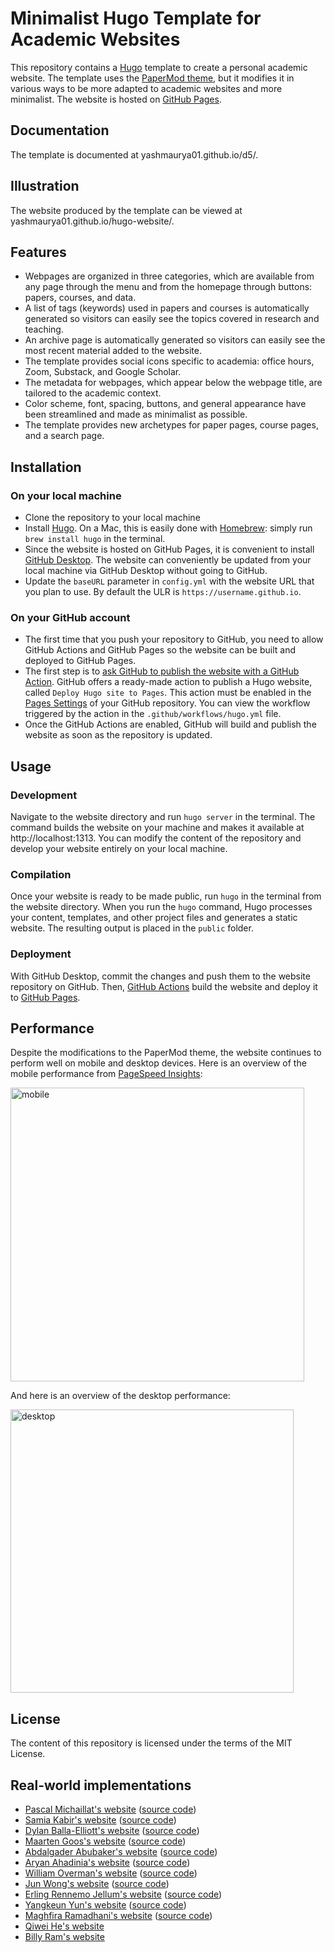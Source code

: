 # Minimalist Hugo Template for Academic Websites

This repository contains a [Hugo](https://github.com/gohugoio/hugo) template to create a personal academic website. The template uses the [PaperMod theme](https://github.com/adityatelange/hugo-PaperMod), but it modifies it in various ways to be more adapted to academic websites and more minimalist. The website is hosted on [GitHub Pages](https://docs.github.com/en/pages/getting-started-with-github-pages/about-github-pages).

## Documentation

The template is documented at yashmaurya01.github.io/d5/.

## Illustration

The website produced by the template can be viewed at yashmaurya01.github.io/hugo-website/.

## Features

+ Webpages are organized in three categories, which are available from any page through the menu and from the homepage through buttons: papers, courses, and data.
+ A list of tags (keywords) used in papers and courses is automatically generated so visitors can easily see the topics covered in research and teaching.
+ An archive page is automatically generated so visitors can easily see the most recent material added to the website.
+ The template provides social icons specific to academia: office hours, Zoom, Substack, and Google Scholar.
+ The metadata for webpages, which appear below the webpage title, are tailored to the academic context.
+ Color scheme, font, spacing, buttons, and general appearance have been streamlined and made as minimalist as possible.
+ The template provides new archetypes for paper pages, course pages, and a search page.

## Installation

### On your local machine

+ Clone the repository to your local machine
+ Install [Hugo](https://gohugo.io/installation/). On a Mac, this is easily done with [Homebrew](https://brew.sh): simply run `brew install hugo` in the terminal.
+ Since the website is hosted on GitHub Pages, it is convenient to install [GitHub Desktop](https://desktop.github.com). The website can conveniently be updated from your local machine via GitHub Desktop without going to GitHub.
+ Update the `baseURL` parameter in `config.yml` with the website URL that you plan to use. By default the ULR is `https://username.github.io`.

### On your GitHub account

+ The first time that you push your repository to GitHub, you need to allow GitHub Actions and GitHub Pages so the website can be built and deployed to GitHub Pages.
+ The first step is to [ask GitHub to publish the website with a GitHub Action](https://docs.github.com/en/pages/getting-started-with-github-pages/configuring-a-publishing-source-for-your-github-pages-site#publishing-with-a-custom-github-actions-workflow).  GitHub offers a ready-made action to publish a Hugo website, called `Deploy Hugo site to Pages`. This action must be enabled in the [Pages Settings](https://github.com/pmichaillat/hugo-website/settings/pages) of your GitHub repository. You can view the workflow triggered by the action in the `.github/workflows/hugo.yml` file.
+ Once the GitHub Actions are enabled, GitHub will build and publish the website as soon as the repository is updated. 

## Usage

### Development

Navigate to the website directory and run `hugo server` in the terminal. The command builds the website on your machine and makes it available at http://localhost:1313. You can modify the content of the repository and develop your website entirely on your local machine.

### Compilation

Once your website is ready to be made public, run `hugo` in the terminal from the website directory. When you run the `hugo` command, Hugo processes your content, templates, and other project files and generates a static website. The resulting output is placed in the `public` folder.

### Deployment

With GitHub Desktop, commit the changes and push them to the website repository on GitHub. Then, [GitHub Actions](https://github.com/pmichaillat/hugo-website/actions/workflows/hugo.yml) build the website and deploy it to [GitHub Pages](https://github.com/pmichaillat/hugo-website/deployments/github-pages).

## Performance

Despite the modifications to the PaperMod theme, the website continues to perform well on mobile and desktop devices. Here is an overview of the mobile performance from [PageSpeed Insights](https://pagespeed.web.dev/):

<img width="470" alt="mobile" src="https://github.com/pmichaillat/hugo-website/assets/85443660/1488df3e-19bb-4f9f-8a86-11f361414d92">

And here is an overview of the desktop performance:

<img width="453" alt="desktop" src="https://github.com/pmichaillat/pmichaillat.github.io/assets/85443660/eff134d2-6097-4bc2-bfd7-4f5c18571789">

## License

The content of this repository is licensed under the terms of the MIT License.

## Real-world implementations

+ [Pascal Michaillat's website](yashmaurya01.github.io/) ([source code](https://github.com/pmichaillat/pmichaillat.github.io))
+ [Samia Kabir's website](https://samiakabir.com) ([source code](https://github.com/SamiaKabir/samiakabir.github.io))
+ [Dylan Balla-Elliott's website](https://www.dballaelliott.com) ([source code](https://github.com/dballaelliott/site))
+ [Maarten Goos's website](https://maartengoos.com) ([source code](https://github.com/MaartenGoos/website))
+ [Abdalgader Abubaker's website](https://www.abdalgader.com) ([source code](https://github.com/abdalgader-a/abdalgader.github.io))
+ [Aryan Ahadinia's website](https://aryanahadinia.github.io) ([source code](https://github.com/AryanAhadinia/AryanAhadinia.github.io))
+ [William Overman's website](https://willoverman.github.io) ([source code](https://github.com/willoverman/willoverman.github.io))
+ [Jun Wong's website](https://junwong.org) ([source code](https://github.com/junwong97/junwong97.github.io))
+ [Erling Rennemo Jellum's website](https://erlingrj.github.io) ([source code](https://github.com/erlingrj/erlingrj.github.io))
+ [Yangkeun Yun's website](https://yangkeunyun.github.io) ([source code](https://github.com/yangkeunyun/yangkeunyun.github.io))
+ [Maghfira Ramadhani's website](https://maghfiraer.github.io) ([source code](https://github.com/maghfiraer/maghfiraer.github.io))
+ [Qiwei He's website](https://www.qiwei-he.com)
+ [Billy Ram's website](https://billygrahamram.github.io)
